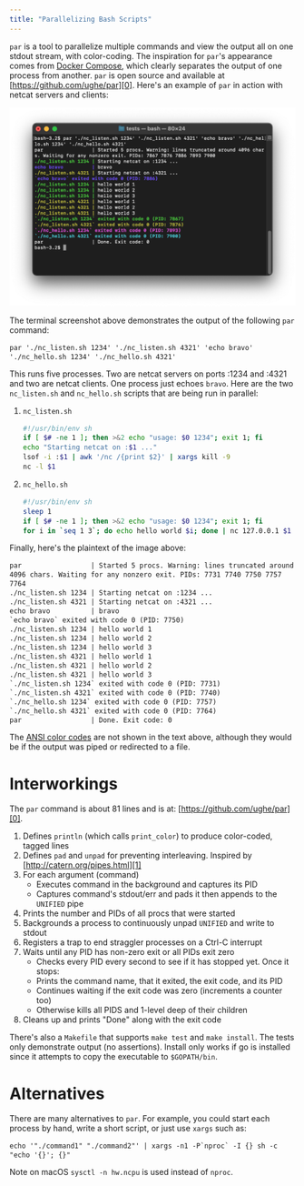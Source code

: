 ```yaml
---
title: "Parallelizing Bash Scripts"
---
```


`par` is a tool to parallelize multiple commands and view the output all on one stdout stream, with color-coding. The inspiration for `par`'s appearance comes from [Docker Compose](https://github.com/docker/compose), which clearly separates the output of one process from another. `par` is open source and available at [https://github.com/ughe/par][0]. Here's an example of `par` in action with netcat servers and clients:

![par example](/data/2022/par_netcat.png)

The terminal screenshot above demonstrates the output of the following `par` command:

```
par './nc_listen.sh 1234' './nc_listen.sh 4321' 'echo bravo' './nc_hello.sh 1234' './nc_hello.sh 4321'
```

This runs five processes. Two are netcat servers on ports :1234 and :4321 and two are netcat clients. One process just echoes `bravo`. Here are the two `nc_listen.sh` and `nc_hello.sh` scripts that are being run in parallel:

1. `nc_listen.sh`
    ```sh
    #!/usr/bin/env sh
    if [ $# -ne 1 ]; then >&2 echo "usage: $0 1234"; exit 1; fi
    echo "Starting netcat on :$1 ..."
    lsof -i :$1 | awk '/nc /{print $2}' | xargs kill -9
    nc -l $1
    ```

2. `nc_hello.sh`
    ```sh
    #!/usr/bin/env sh
    sleep 1
    if [ $# -ne 1 ]; then >&2 echo "usage: $0 1234"; exit 1; fi
    for i in `seq 1 3`; do echo hello world $i; done | nc 127.0.0.1 $1
    ```

Finally, here's the plaintext of the image above:

```
par                 | Started 5 procs. Warning: lines truncated around 4096 chars. Waiting for any nonzero exit. PIDs: 7731 7740 7750 7757 7764 
./nc_listen.sh 1234 | Starting netcat on :1234 ...
./nc_listen.sh 4321 | Starting netcat on :4321 ...
echo bravo          | bravo
`echo bravo` exited with code 0 (PID: 7750)
./nc_listen.sh 1234 | hello world 1
./nc_listen.sh 1234 | hello world 2
./nc_listen.sh 1234 | hello world 3
./nc_listen.sh 4321 | hello world 1
./nc_listen.sh 4321 | hello world 2
./nc_listen.sh 4321 | hello world 3
`./nc_listen.sh 1234` exited with code 0 (PID: 7731)
`./nc_listen.sh 4321` exited with code 0 (PID: 7740)
`./nc_hello.sh 1234` exited with code 0 (PID: 7757)
`./nc_hello.sh 4321` exited with code 0 (PID: 7764)
par                 | Done. Exit code: 0
```

The [ANSI color codes][2] are not shown in the text above, although they would be if the output was piped or redirected to a file.

# Interworkings

The `par` command is about 81 lines and is at: [https://github.com/ughe/par][0].

1. Defines `println` (which calls `print_color`) to produce color-coded, tagged lines
2. Defines `pad` and `unpad` for preventing interleaving. Inspired by [http://catern.org/pipes.html][1]
3. For each argument (command)
    * Executes command in the background and captures its PID
    * Captures command's stdout/err and pads it then appends to the `UNIFIED` pipe
4. Prints the number and PIDs of all procs that were started
5. Backgrounds a process to continuously unpad `UNIFIED` and write to stdout
6. Registers a trap to end straggler processes on a Ctrl-C interrupt
7. Waits until any PID has non-zero exit or all PIDs exit zero
    * Checks every PID every second to see if it has stopped yet. Once it stops:
    * Prints the command name, that it exited, the exit code, and its PID
    * Continues waiting if the exit code was zero (increments a counter too)
    * Otherwise kills all PIDS and 1-level deep of their children
8. Cleans up and prints "Done" along with the exit code

There's also a `Makefile` that supports `make test` and `make install`. The tests only demonstrate output (no assertions). Install only works if go is installed since it attempts to copy the executable to `$GOPATH/bin`.

# Alternatives

There are many alternatives to `par`. For example, you could start each process by hand, write a short script, or just use `xargs` such as:

```
echo '"./command1" "./command2"' | xargs -n1 -P`nproc` -I {} sh -c "echo '{}'; {}"
```

Note on macOS `sysctl -n hw.ncpu` is used instead of `nproc`.

[0]: https://github.com/ughe/par
[1]: http://catern.org/pipes.html
[2]: https://en.wikipedia.org/wiki/ANSI_escape_code#SGR_(Select_Graphic_Rendition)_parameters
